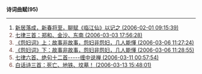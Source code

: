 **诗词曲赋(95)**

---

1. <font color='#703c34'>[新居落成，新春将至，聊赋《临江仙》以记之 (2006-02-01 09:15:39)](https://chzh1019.github.io/chzhshch/001/)
2. [七律三首：郑和、金沙、东南 (2006-03-03 17:56:28)](https://chzh1019.github.io/chzhshch/066/)
3. [《怨妇词》上：故事非故事，怨妇非怨妇，几人能懂 (2006-03-06 11:27:24)](https://chzh1019.github.io/chzhshch/073/)
4. [《怨妇词》下：故事非故事，怨妇非怨妇，几人能懂 (2006-03-06 11:28:55)](https://chzh1019.github.io/chzhshch/074/)
5. [七律六首、绝句十二首-----缠中说禅 (2006-03-11 00:57:54)](https://chzh1019.github.io/chzhshch/088/)
6. [白话诗三首：死亡、地铁、坟墓！ (2006-03-13 15:48:01)](https://chzh1019.github.io/chzhshch/090/)
